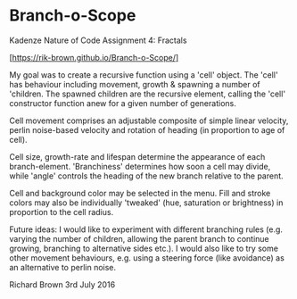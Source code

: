 # Branch-o-Scope
Kadenze Nature of Code Assignment 4: Fractals

[https://rik-brown.github.io/Branch-o-Scope/]

My goal was to create a recursive function using a 'cell' object.
The 'cell' has behaviour including movement, growth & spawning a number of 'children.
The spawned children are the recursive element, calling the 'cell' constructor function anew for a given number of generations.

Cell movement comprises an adjustable composite of simple linear velocity, perlin noise-based velocity and rotation of heading (in proportion to age of cell).

Cell size, growth-rate and lifespan determine the appearance of each branch-element.
'Branchiness' determines how soon a cell may divide, while 'angle' controls the heading of the new branch relative to the parent.

Cell and background color may be selected in the menu.
Fill and stroke colors may also be individually 'tweaked' (hue, saturation or brightness) in proportion to the cell radius. 

Future ideas:
I would like to experiment with different branching rules (e.g. varying the number of children, allowing the parent branch to continue growing, branching to alternative sides etc.).
I would also like to try  some other movement behaviours, e.g. using a steering force (like avoidance) as an alternative to perlin noise.

Richard Brown
3rd July 2016

